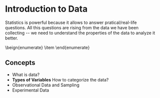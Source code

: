 # Introduction to Data

Statistics is powerful because it allows to answer pratical/real-life questions. All this questions are rising from the data we have been collecting -- we need to understand the properties of the data to analyze it better. 

\beign{enumerate}
\item
\end{enumerate}

## Concepts 
* What is data?
* **Types of Variables** How to categorize the data? 
* Observational Data and Sampling 
* Experimental Data

